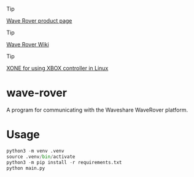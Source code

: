 > [!TIP]
> [Wave Rover product page](https://www.waveshare.com/product/wave-rover.htm)

> [!TIP]
> [Wave Rover Wiki](https://www.waveshare.com/wiki/WAVE_ROVER)

> [!TIP]
> [XONE for using XBOX controller in Linux](https://github.com/medusalix/xone
)

# wave-rover
A program for communicating with the Waveshare WaveRover platform.

# Usage
```python
python3 -m venv .venv
source .venv/bin/activate
python3 -m pip install -r requirements.txt
python main.py
```
